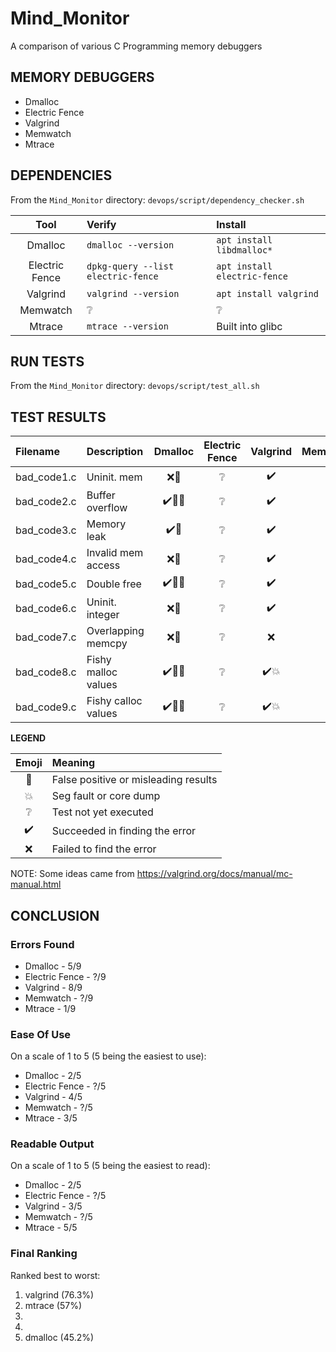 # Mind_Monitor
A comparison of various C Programming memory debuggers

## MEMORY DEBUGGERS

* Dmalloc
* Electric Fence
* Valgrind
* Memwatch
* Mtrace

## DEPENDENCIES

From the `Mind_Monitor` directory:
`devops/script/dependency_checker.sh`

| Tool           | Verify | Install |
| :------------: | :----- | :------ |
| Dmalloc        | `dmalloc --version` | `apt install libdmalloc*` |
| Electric Fence | `dpkg-query --list electric-fence` | `apt install electric-fence` |
| Valgrind       | `valgrind --version` | `apt install valgrind` |
| Memwatch       | :grey_question: | :grey_question: |
| Mtrace         | `mtrace --version` | Built into glibc |


## RUN TESTS

From the `Mind_Monitor` directory:
`devops/script/test_all.sh`

## TEST RESULTS

| Filename    | Description         | Dmalloc         | Electric Fence  | Valgrind           | Memwatch        | Mtrace     |
| :---------- | :------------------ | :-------------: | :-------------: | :----------------: | :-------------: | :--------: |
| bad_code1.c | Uninit. mem         | :x::anger: | :grey_question: | :heavy_check_mark: | :grey_question: | :x: |
| bad_code2.c | Buffer overflow     | :heavy_check_mark::anger::boom: | :grey_question: | :heavy_check_mark: | :grey_question: | :x: |
| bad_code3.c | Memory leak         | :heavy_check_mark::anger: | :grey_question: | :heavy_check_mark: | :grey_question: | :heavy_check_mark: |
| bad_code4.c | Invalid mem access  | :x::anger: | :grey_question: | :heavy_check_mark: | :grey_question: | :x: |
| bad_code5.c | Double free         | :heavy_check_mark::anger::boom: | :grey_question: | :heavy_check_mark: | :grey_question: | :x: |
| bad_code6.c | Uninit. integer     | :x::anger: | :grey_question: | :heavy_check_mark: | :grey_question: | :x: |
| bad_code7.c | Overlapping memcpy  | :x::anger: | :grey_question: | :x:                | :grey_question: | :x: |
| bad_code8.c | Fishy malloc values | :heavy_check_mark::anger::boom: | :grey_question: | :heavy_check_mark::boom: | :grey_question: | :x::boom: |
| bad_code9.c | Fishy calloc values | :heavy_check_mark::anger::boom: | :grey_question: | :heavy_check_mark::boom: | :grey_question: | :x::boom: |

**LEGEND**

| Emoji              | Meaning                              |
| :----------------: | :----------------------------------- |
| :anger:            | False positive or misleading results |
| :boom:             | Seg fault or core dump               |
| :grey_question:    | Test not yet executed                |
| :heavy_check_mark: | Succeeded in finding the error       |
| :x:                | Failed to find the error             |

NOTE:  Some ideas came from https://valgrind.org/docs/manual/mc-manual.html

## CONCLUSION

### Errors Found

* Dmalloc - 5/9
* Electric Fence - ?/9
* Valgrind - 8/9
* Memwatch - ?/9
* Mtrace - 1/9

### Ease Of Use

On a scale of 1 to 5 (5 being the easiest to use):

* Dmalloc - 2/5
* Electric Fence - ?/5
* Valgrind - 4/5
* Memwatch - ?/5
* Mtrace - 3/5

### Readable Output

On a scale of 1 to 5 (5 being the easiest to read):

* Dmalloc - 2/5
* Electric Fence - ?/5
* Valgrind - 3/5
* Memwatch - ?/5
* Mtrace - 5/5

### Final Ranking

Ranked best to worst:

1. valgrind (76.3%)
1. mtrace (57%)
1. 
1. 
1. dmalloc (45.2%)
